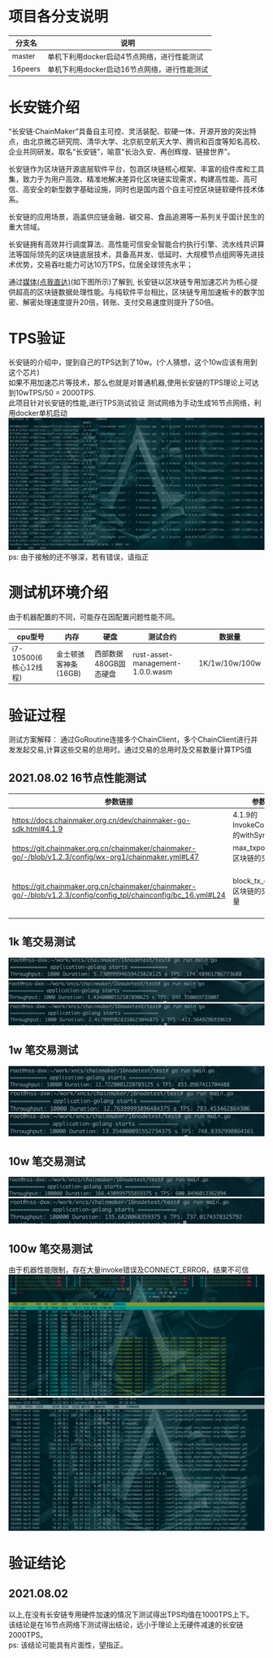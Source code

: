 # 项目各分支说明

| 分支名             | 说明               | 
| --------------------- | -------------------- | 
| master | 单机下利用docker启动4节点网络，进行性能测试 |
| 16peers | 单机下利用docker启动16节点网络，进行性能测试 |



# 长安链介绍
“长安链·ChainMaker”具备自主可控、灵活装配、软硬一体、开源开放的突出特点，由北京微芯研究院、清华大学、北京航空航天大学、腾讯和百度等知名高校、企业共同研发。取名“长安链”，喻意“长治久安、再创辉煌、链接世界”。

长安链作为区块链开源底层软件平台，包涵区块链核心框架、丰富的组件库和工具集，致力于为用户高效、精准地解决差异化区块链实现需求，构建高性能、高可信、高安全的新型数字基础设施，同时也是国内首个自主可控区块链软硬件技术体系。

长安链的应用场景，涵盖供应链金融、碳交易、食品追溯等一系列关乎国计民生的重大领域。

长安链拥有高效并行调度算法、高性能可信安全智能合约执行引擎、流水线共识算法等国际领先的区块链底层技术，具备高并发、低延时、大规模节点组网等先进技术优势，交易吞吐能力可达10万TPS，位居全球领先水平；

通过[媒体(点我直达)](https://baijiahao.baidu.com/s?id=1702154001948780255&wfr=spider&for=pc)(如下图所示)了解到, 长安链以区块链专用加速芯片为核心提供超高的区块链数据处理性能。与纯软件平台相比，区块链专用加速板卡的数字加密、解密处理速度提升20倍，转账、支付交易速度则提升了50倍。
# TPS验证
长安链的介绍中，提到自己的TPS达到了10w。(个人猜想，这个10w应该有用到这个芯片)<br/>
如果不用加速芯片等技术，那么也就是对普通机器,使用长安链的TPS理论上可达到10wTPS/50 = 2000TPS.
<br/>
此项目针对长安链的性能,进行TPS测试验证
测试网络为手动生成16节点网络，利用docker单机启动<br/>
![网络截图](./images/network_pic.png)
ps: 由于接触的还不够深，若有错误，请指正<br/>

# 测试机环境介绍
由于机器配置的不同，可能存在因配置问题性能不同。<br/>

| cpu型号               | 内存                 | 硬盘                  | 测试合约                         | 数据量         |
| --------------------- | -------------------- | --------------------- | -------------------------------- | -------------- |
| i7-10500(6核心12线程) | 金士顿骇客神条(16GB) | 西部数据480GB固态硬盘 | rust-asset-management-1.0.0.wasm | 1K/1w/10w/100w |


# 验证过程
测试方案解释：
通过GoRoutine连接多个ChainClient，多个ChainClient进行并发发起交易,计算这些交易的总用时。通过交易的总用时及交易数量计算TPS值<br/>
## 2021.08.02 16节点性能测试
| 参数链接                                                     | 参数说明                                  | 调整前 | 调整后  |
| ------------------------------------------------------------ | ----------------------------------------- | ------ | ------- |
| https://docs.chainmaker.org.cn/dev/chainmaker-go-sdk.html#4.1.9 | 4.1.9的InvokeContract接口的withSyncResult | true   | false   |
| https://git.chainmaker.org.cn/chainmaker/chainmaker-go/-/blob/v1.2.3/config/wx-org1/chainmaker.yml#L47 | max_txpool_size，区块链的交易池           | 50000  | 5000000 |
| https://git.chainmaker.org.cn/chainmaker/chainmaker-go/-/blob/v1.2.3/config/config_tpl/chainconfig/bc_16.yml#L24 |  block_tx_capacity，区块链的交易最大数量           | 5000 | 200(设置太高会导致交易无法进行下去) |


## 1k 笔交易测试
![1k_1](./images/20210802_01.png)
![1k_2](./images/20210802_02.png)
![1k_3](./images/20210802_03.png)
## 1w 笔交易测试
![1w_1](./images/20210802_04.png)
![1w_2](./images/20210802_05.png)
![1w_3](./images/20210802_06.png)
## 10w 笔交易测试
![10w_1](./images/20210802_07.png)
![10w_2](./images/20210802_08.png)

## 100w 笔交易测试
由于机器性能限制，存在大量invoke错误及CONNECT_ERROR，结果不可信
![16_nodes_100wtx_cpu](./images/16nodes_100wtx_cpu.png)
![16_nodes_100wtx_cpu](./images/16nodes_100wtx_io.png)

# 验证结论
## 2021.08.02
以上,在没有长安链专用硬件加速的情况下测试得出TPS均值在1000TPS上下。<br/>
该结论是在16节点网络下测试得出结论，远小于理论上无硬件减速的长安链2000TPS。<br/>
ps: 该结论可能具有片面性，望指正。
